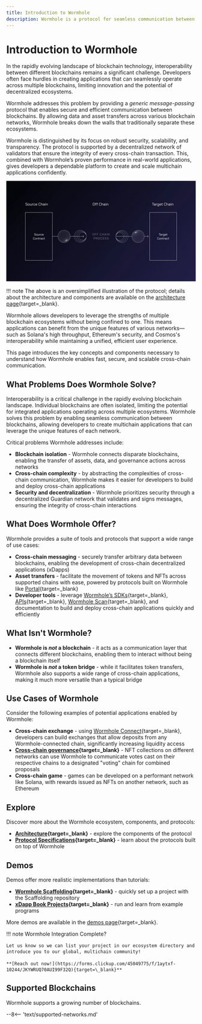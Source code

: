 ```yaml
---
title: Introduction to Wormhole
description: Wormhole is a protocol for seamless communication between blockchains, enabling cross-chain applications and integrations.
---
```


# Introduction to Wormhole

In the rapidly evolving landscape of blockchain technology, interoperability between different blockchains remains a significant challenge. Developers often face hurdles in creating applications that can seamlessly operate across multiple blockchains, limiting innovation and the potential of decentralized ecosystems.

Wormhole addresses this problem by providing a _generic message-passing_ protocol that enables secure and efficient communication between blockchains. By allowing data and asset transfers across various blockchain networks, Wormhole breaks down the walls that traditionally separate these ecosystems.

Wormhole is distinguished by its focus on robust security, scalability, and transparency. The protocol is supported by a decentralized network of validators that ensure the integrity of every cross-chain transaction. This, combined with Wormhole’s proven performance in real-world applications, gives developers a dependable platform to create and scale multichain applications confidently.

![Message-passing process in the Wormhole protocol](/images/learn/fundamentals/introduction/introduction-1.webp)

!!! note
    The above is an oversimplified illustration of the protocol; details about the architecture and components are available on the [architecture page](/learn/fundamentals/architecture/){target=\_blank}.

Wormhole allows developers to leverage the strengths of multiple blockchain ecosystems without being confined to one. This means applications can benefit from the unique features of various networks—such as Solana's high throughput, Ethereum's security, and Cosmos's interoperability while maintaining a unified, efficient user experience.

This page introduces the key concepts and components necessary to understand how Wormhole enables fast, secure, and scalable cross-chain communication.

## What Problems Does Wormhole Solve?

Interoperability is a critical challenge in the rapidly evolving blockchain landscape. Individual blockchains are often isolated, limiting the potential for integrated applications operating across multiple ecosystems. Wormhole solves this problem by enabling seamless communication between blockchains, allowing developers to create multichain applications that can leverage the unique features of each network.

Critical problems Wormhole addresses include:

- **Blockchain isolation** - Wormhole connects disparate blockchains, enabling the transfer of assets, data, and governance actions across networks
- **Cross-chain complexity** - by abstracting the complexities of cross-chain communication, Wormhole makes it easier for developers to build and deploy cross-chain applications
- **Security and decentralization** - Wormhole prioritizes security through a decentralized Guardian network that validates and signs messages, ensuring the integrity of cross-chain interactions

## What Does Wormhole Offer?

Wormhole provides a suite of tools and protocols that support a wide range of use cases:

- **Cross-chain messaging** - securely transfer arbitrary data between blockchains, enabling the development of cross-chain decentralized applications (xDapps)
- **Asset transfers** - facilitate the movement of tokens and NFTs across supported chains with ease, powered by protocols built on Wormhole like [Portal](https://portalbridge.com/){target=\_blank}
- **Developer tools** - leverage [Wormhole’s SDKs](/build/applications/wormhole-sdk/){target=\_blank}, [APIs](/build/toolkit/#wormhole-api-docs){target=\_blank}, [Wormhole Scan](https://wormholescan.io/){target=\_blank}, and documentation to build and deploy cross-chain applications quickly and efficiently

## What Isn't Wormhole?

- **Wormhole is _not_ a blockchain** - it acts as a communication layer that connects different blockchains, enabling them to interact without being a blockchain itself
- **Wormhole is _not_ a token bridge** - while it facilitates token transfers, Wormhole also supports a wide range of cross-chain applications, making it much more versatile than a typical bridge

## Use Cases of Wormhole

Consider the following examples of potential applications enabled by Wormhole:

- **Cross-chain exchange** - using [Wormhole Connect](/build/applications/connect/overview/){target=\_blank}, developers can build exchanges that allow deposits from any Wormhole-connected chain, significantly increasing liquidity access
- **[Cross-chain governance](https://wormhole.com/blog/stake-for-governance-is-now-live-for-w-token-holders){target=\_blank}** - NFT collections on different networks can use Wormhole to communicate votes cast on their respective chains to a designated "voting" chain for combined proposals
- **Cross-chain game** - games can be developed on a performant network like Solana, with rewards issued as NFTs on another network, such as Ethereum

## Explore

Discover more about the Wormhole ecosystem, components, and protocols:

- **[Architecture](/learn/fundamentals/architecture/){target=\_blank}** - explore the components of the protocol
- **[Protocol Specifications](https://github.com/wormhole-foundation/wormhole/tree/main/whitepapers){target=\_blank}** - learn about the protocols built on top of Wormhole

## Demos

Demos offer more realistic implementations than tutorials:

- **[Wormhole Scaffolding](https://github.com/wormhole-foundation/wormhole-scaffolding){target=\_blank}** - quickly set up a project with the Scaffolding repository
- **[xDapp Book Projects](https://github.com/wormhole-foundation/xdapp-book/tree/main/projects){target=\_blank}** - run and learn from example programs

More demos are available in the [demos page](/build/start-building/demos/){target=\_blank}.

!!! note
    Wormhole Integration Complete?

    Let us know so we can list your project in our ecosystem directory and introduce you to our global, multichain community!

    **[Reach out now!](https://forms.clickup.com/45049775/f/1aytxf-10244/JKYWRUQ70AUI99F32Q){target=\_blank}**

## Supported Blockchains

Wormhole supports a growing number of blockchains.

--8<-- 'text/supported-networks.md'

